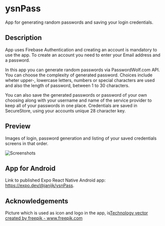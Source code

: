 
# ysnPass
App for generating random passwords and saving your login credentials.

## Description
App uses Firebase Authentication and creating an account is mandatory to use the app. To create an account
you need to enter your Email address and a password.

In this app you can generate random passwords via PasswordWolf.com API. You can choose the complexity
of generated password. Choices include wheter upper-, lowercase letters, numbers or special characters
are used and also the length of password, between 1 to 30 characters.

You can also save the generated passwords or password of your own choosing along with your username and
name of the service provider to keep all of your passwords in one place. Credentials are saved in SecureStore, using your accounts unique 28 character key.

## Preview
Images of login, password generation and listing of your saved credentials screens in that order.

![Screenshots](https://github.com/janijk/mobOhj/blob/main/readmeImage4.jpg?raw=true)

## App for Android
Link to published Expo React Native Android app: https://expo.dev/@janijk/ysnPass.

## Acknowledgements
Picture which is used as icon and logo in the app, is<a href="https://www.freepik.com/vectors/technology">Technology vector created by freepik - www.freepik.com</a>
